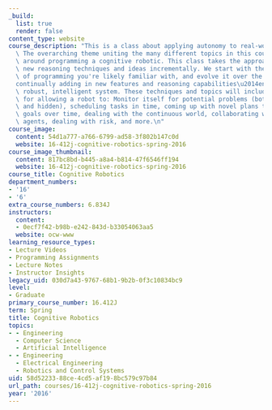 ```yaml
---
_build:
  list: true
  render: false
content_type: website
course_description: "This is a class about applying autonomy to real-world systems.\
  \ The overarching theme uniting the many different topics in this course will center\
  \ around programming a cognitive robotic. This class takes the approach of introducing\
  \ new reasoning techniques and ideas incrementally. We start with the current paradigm\
  \ of programming you're likely familiar with, and evolve it over the semester\u2014\
  continually adding in new features and reasoning capabilities\u2014ending with a\
  \ robust, intelligent system. These techniques and topics will include algorithms\
  \ for allowing a robot to: Monitor itself for potential problems (both observable\
  \ and hidden), scheduling tasks in time, coming up with novel plans to achieve desired\
  \ goals over time, dealing with the continuous world, collaborating with other (autonomous)\
  \ agents, dealing with risk, and more.\n"
course_image:
  content: 54d1a777-a766-6799-ad58-3f802b147c0d
  website: 16-412j-cognitive-robotics-spring-2016
course_image_thumbnail:
  content: 817bc8bd-b445-a8a4-b814-47f6546ff194
  website: 16-412j-cognitive-robotics-spring-2016
course_title: Cognitive Robotics
department_numbers:
- '16'
- '6'
extra_course_numbers: 6.834J
instructors:
  content:
  - 0ecf7f42-b98b-e242-843d-b33054063aa5
  website: ocw-www
learning_resource_types:
- Lecture Videos
- Programming Assignments
- Lecture Notes
- Instructor Insights
legacy_uid: 030d7a43-9767-68b1-9b2b-0f3c10834bc9
level:
- Graduate
primary_course_number: 16.412J
term: Spring
title: Cognitive Robotics
topics:
- - Engineering
  - Computer Science
  - Artificial Intelligence
- - Engineering
  - Electrical Engineering
  - Robotics and Control Systems
uid: 58d52233-88ce-4cd5-af19-8bc579c97b84
url_path: courses/16-412j-cognitive-robotics-spring-2016
year: '2016'
---
```

